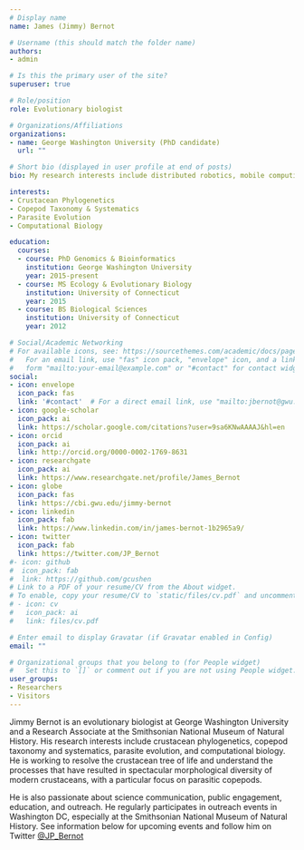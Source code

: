 ```yaml
---
# Display name
name: James (Jimmy) Bernot

# Username (this should match the folder name)
authors:
- admin

# Is this the primary user of the site?
superuser: true

# Role/position
role: Evolutionary biologist

# Organizations/Affiliations
organizations:
- name: George Washington University (PhD candidate)
  url: ""

# Short bio (displayed in user profile at end of posts)
bio: My research interests include distributed robotics, mobile computing and programmable matter.

interests:
- Crustacean Phylogenetics
- Copepod Taxonomy & Systematics
- Parasite Evolution
- Computational Biology

education:
  courses:
  - course: PhD Genomics & Bioinformatics
    institution: George Washington University
    year: 2015-present
  - course: MS Ecology & Evolutionary Biology
    institution: University of Connecticut
    year: 2015
  - course: BS Biological Sciences
    institution: University of Connecticut
    year: 2012

# Social/Academic Networking
# For available icons, see: https://sourcethemes.com/academic/docs/page-builder/#icons
#   For an email link, use "fas" icon pack, "envelope" icon, and a link in the
#   form "mailto:your-email@example.com" or "#contact" for contact widget.
social:
- icon: envelope
  icon_pack: fas
  link: '#contact'  # For a direct email link, use "mailto:jbernot@gwu.edu".
- icon: google-scholar
  icon_pack: ai
  link: https://scholar.google.com/citations?user=9sa6KNwAAAAJ&hl=en
- icon: orcid
  icon_pack: ai
  link: http://orcid.org/0000-0002-1769-8631
- icon: researchgate
  icon_pack: ai
  link: https://www.researchgate.net/profile/James_Bernot
- icon: globe
  icon_pack: fas
  link: https://cbi.gwu.edu/jimmy-bernot  
- icon: linkedin
  icon_pack: fab
  link: https://www.linkedin.com/in/james-bernot-1b2965a9/
- icon: twitter
  icon_pack: fab
  link: https://twitter.com/JP_Bernot
#- icon: github
#  icon_pack: fab
#  link: https://github.com/gcushen
# Link to a PDF of your resume/CV from the About widget.
# To enable, copy your resume/CV to `static/files/cv.pdf` and uncomment the lines below.
# - icon: cv
#   icon_pack: ai
#   link: files/cv.pdf

# Enter email to display Gravatar (if Gravatar enabled in Config)
email: ""

# Organizational groups that you belong to (for People widget)
#   Set this to `[]` or comment out if you are not using People widget.
user_groups:
- Researchers
- Visitors
---
```


Jimmy Bernot is an evolutionary biologist at George Washington University and a Research Associate at the Smithsonian National Museum of Natural History. His research interests include crustacean phylogenetics, copepod taxonomy and systematics, parasite evolution, and computational biology. He is working to resolve the crustacean tree of life and understand the processes that have resulted in spectacular morphological diversity of modern crustaceans, with a particular focus on parasitic copepods.

He is also passionate about science communication, public engagement, education, and outreach. He regularly participates in outreach events in Washington DC, especially at the Smithsonian National Museum of Natural History. See information below for upcoming events and follow him on Twitter [@JP_Bernot](https://twitter.com/JP_Bernot)
